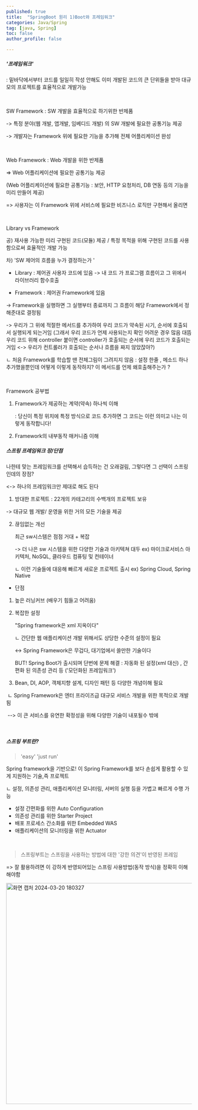 ```yaml
---
published: true
title:  "SpringBoot 원리 1)Boot와 프레임워크"
categories: Java/Spring
tag: [java, Spring] 
toc: false
author_profile: false 

---
```




##### '프레임워크' 

: 밑바닥에서부터 코드를 일일히 작성 안해도 이미 개발된 코드의 큰 단위들을 받아 대규모의 프로젝트를 효율적으로 개발가능

<br>

SW Framework : SW 개발을 효율적으로 하기위한 반제품

-> 특정 분야(웹 개발, 앱개발, 임베디드 개발) 의 SW 개발에 필요한 공통기능 제공 

-> 개발자는 Framework 위에 필요한 기능을 추가해 전체 어플리케이션 완성 

<br>

Web Framework : Web 개발을 위한 반제품 

=> Web 어플리케이션에 필요한 공통기능 제공 

(Web 어플리케이션에 필요한 공통기능 : 보안, HTTP 요청처리, DB 연동 등의 기능을 미리 만들어 제공)

=> 사용자는 이 Framework 위에 서비스에 필요한 비즈니스 로직만 구현해서 올리면 

<br>

Library vs Framework 

공) 재사용 가능한 미리 구현된 코드(모듈) 제공 / 특정 목적을 위해 구현된 코드를 사용함으로써 효율적인 개발 가능 

차) 'SW 제어의 흐름을 누가 결정하는가 ' 

* Library : 제어권 사용자 코드에 있음  -> 내 코드 가 프로그램 흐름이고 그 위에서 라이브러리 함수호출 

* Framework : 제어권 Framework에 있음 

-> Framework을 실행하면 그 실행부터 종료까지 그 흐름이 해당 Framework에서 정해준대로 결정됨 

-> 우리가 그 위에 적절한 메서드를 추가하여 우리 코드가 약속된 시기, 순서에 호출되서 실행되게 되는거임  (그래서 우리 코드가 언제 사용되는지 확인 어려운 경우 많음 대뜸 우리 코드 위해 controller 붙이면 controller가 호출되는 순서에 우리 코드가 호출되는거임 <-> 우리가 컨트롤러가 호출되는 순서나 흐름을 짜지 않았잖아?)

ㄴ 처음 Framework를 학습할 땐 전체그림이 그려지지 않음 : 설정 한줄 , 메소드 하나 추가했을뿐인데 어떻게 이렇게 동작하지? 이 메서드를 언제 왜호출해주는가 ?

<br> 

Framework 공부법 

1. Framework가 제공하는 계약(약속) 하나씩 이해 

   : 당신이 특정 위치에 특정 방식으로 코드 추가하면 그 코드는 이런 의미고 나는 이렇게 동작합니다! 

2. Framework의 내부동작 매커니즘 이해 





##### 스프링 프레임워크 장/단점 

나한테 맞는 프레임워크를 선택해서 습득하는 건 오래걸림, 그렇다면 그 선택이 스프링인데의 장점? 

<-> 하나의 프레임워크만 제대로 해도 된다 



1. 방대한 프로젝트 : 22개의 카테고리의 수백개의 프로젝트 보유 

-> 대규모 웹 개발/ 운영을 위한 거의 모든 기술을 제공 



2. 끊임없는 개선 

   최근 sw시스템은 점점 거대 + 복잡 

   -> 더 나은 sw 시스템을 위한 다양한 기술과 아키텍쳐 대두 ex) 마이크로서비스 아키텍처, NoSQL, 클라우드 컴퓨팅 및 컨테이너

   ㄴ 이런 기술들에 대응해 빠르게 새로운 프로젝트 출시 ex) Spring Cloud, Spring Native 



* 단점  


1. 높은 러닝커브 (배우기 힘들고 어려움) 

2. 복잡한 설정

   "Spring framework은 xml 지옥이다"

   ㄴ 간단한 웹 애플리케이션 개발 위해서도 상당한 수준의 설정이 필요 

   <-> Spring Framework은 무겁다, 대기업에서 쓸만한 기술이다 

   BUT! Spring Boot가 출시되며 단번에 문제 해결 : 자동화 된 설정(xml 대신) , 간편화 된 의존성 관리 등 ('모던화된 프레임워크')

3.  Bean, DI, AOP, 객체지향 설계, 디자인 패턴 등 다양한 개념이해 필요 

​	ㄴ Spring Framework은 엔터 프라이즈급 대규모 서비스 개발을 위한 목적으로 개발됨 

​	--> 이 큰 서비스를 유연한 확정성을 위해 다양한 기술이 내포될수 밖에

<br> 



##### 스프링 부트란? 

> 'easy'  'just run'  

Spring framework을 기반으로! 이 Spring Framework를 보다 손쉽게 활용할 수 있게 지원하는 기술,즉 프로젝트 

ㄴ 설정, 의존성 관리, 애플리케이션 모니터링, 서버의 실행 등을 가볍고 빠르게 수행 가능 

* 설정 간편화를 위한 Auto Configuration 
* 의존성 관리를 위한 Starter Project
* 배포 프로세스 간소화를 위한 Embedded WAS
* 애플리케이션의 모니터링을 위한 Actuator 

<br>

> 스프링부트는 스프링을 사용하는 방법에 대한 '강한 의견'이 반영된 프레임

=> 잘 활용하려면 이 강하게 반영되어있는 스프링 사용방법(동작 방식)을 정확히 이해해야함



<img width="600" alt="화면 캡처 2024-03-20 180327" src="https://github.com/Vida0822/SpringBoot-JPA/assets/132312673/d628f8ec-4be0-4729-b832-310df88a1068">

